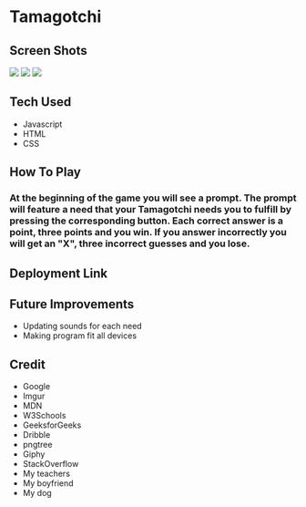 # Tamagotchi
## Screen Shots
![](https://i.imgur.com/DPNaba2.png)
![](https://i.imgur.com/03I0iTn.png)
![](https://i.imgur.com/qm44FQd.png)
## Tech Used
* Javascript
* HTML
* CSS
## How To Play
### At the beginning of the game you will see a prompt. The prompt will feature a need that your Tamagotchi needs you to fulfill by pressing the corresponding button. Each correct answer is a point, three points and you win. If you answer incorrectly you will get an "X", three incorrect guesses and you lose.
## Deployment Link
## Future Improvements
* Updating sounds for each need
* Making program fit all devices
## Credit
* Google
* Imgur
* MDN
* W3Schools
* GeeksforGeeks
* Dribble
* pngtree
* Giphy
* StackOverflow
* My teachers
* My boyfriend
* My dog